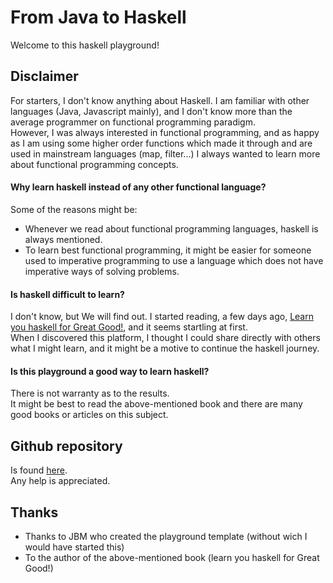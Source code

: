 # From Java to Haskell

Welcome to this haskell playground!

## Disclaimer
For starters, I don't know anything about Haskell. I am familiar with other languages (Java, Javascript mainly),
and I don't know more than the average programmer on functional programming paradigm. <br/>
However, I was always interested in functional programming, and as happy as I am using some higher order functions which made it through and are used in mainstream languages (map, filter...)
I always wanted to learn more about functional programming concepts. <br/>

#### Why learn haskell instead of any other functional language?

Some of the reasons might be:

* Whenever we read about functional programming languages, haskell is always mentioned.
* To learn best functional programming, it might be easier for someone used
to imperative programming to use a language which does not have imperative ways of solving problems.
   

#### Is haskell difficult to learn?

I don't know, but We will find out. I started reading, a few days ago, [Learn you haskell for Great Good!](http://learnyouahaskell.com), and it seems startling at first.<br/>
When I discovered this platform, I thought I could share directly with others what I might learn, and it might be a motive to continue the haskell journey.

#### Is this playground a good way to learn haskell?   

There is not warranty as to the results.<br/>
It might be best to read the above-mentioned book and there are many good books or articles on this subject.

## Github repository

Is found [here](https://github.com/Adel/playground-WH1EdsPZ.git).<br/>
Any help is appreciated. 

## Thanks
* Thanks to JBM who created the playground template (without wich I would have started this)
* To the author of the above-mentioned book (learn you haskell for Great Good!)